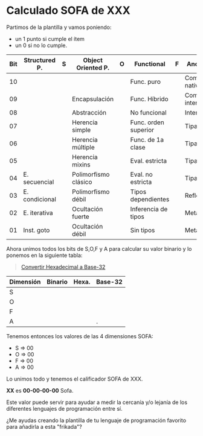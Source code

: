 
# Calculado SOFA de XXX

Partimos de la plantilla y vamos poniendo:
* un 1 punto si cumple el ítem
* un 0 si no lo cumple.

| Bit | Structured P.  | S | Object Oriented P.   | O | Functional     | F | Another features | A |
| --- | -------------- | - |--------------------- | - | -------------- | - | ---------------- | - |
| 10  |                |   |                      | | Func. puro     |  | Compilado a cód. nativo | |
| 09  |                |   | Encapsulación        | | Func. Híbrido   | | Compilado cód. intermedio |  |
| 08  |                |   | Abstracción          | | No funcional      |  | Interpretado | |
| 07  |                |   | Herencia simple      | | Func. orden superior | | Tipado estático | |
| 06  |                |   | Herencia múltiple    | | Func. de 1a clase |  | Tipado dinámico | |
| 05  |                |   | Herencia mixins      | | Eval. estricta      | |Tipado fuerte | |
| 04  | E. secuencial  |  | Polimorfismo clásico |  | Eval. no estricta   | | Tipado débil | |
| 03  | E. condicional |  | Polimorfismo débil   |  | Tipos dependientes  | | Reflexivo | |
| 02  | E. iterativa   |  | Ocultación fuerte    |  | Inferencia de tipos | | Metaprogramación | |
| 01  | Inst. goto     |  | Ocultación débil     |  | Sin tipos           | | Meta. debil/laxa | .|

Ahora unimos todos los bits de S,O,F y A para calcular su valor binario y lo ponemos en la siguiente tabla:

> [Convertir Hexadecimal a Base-32](https://www.unitconverters.net/numbers/hexadecimal-to-base-32.htm)

| Dimensión | Binario    | Hexa. | Base-32 |
| --------- | ---------- | ----- | ------- |
| S         |  |    |       |
| O         |  |    |       |
| F         |  |    |       |
| A         |  |    |       .|

Tenemos entonces los valores de las 4 dimensiones SOFA:
* S => 00
* O => 00
* F => 00
* A => 00

Lo unimos todo y tenemos el calificador SOFA de XXX.

**XX** es **00-00-00-00** Sofa.

Este valor puede servir para ayudar a medir la cercanía y/o lejanía de los diferentes lenguajes de programación entre sí.

¿Me ayudas creando la plantilla de tu lenguaje de programación favorito para añadirla a esta "frikada"?
